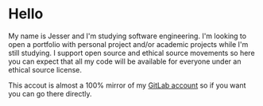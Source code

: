 # Hello

My name is Jesser and I'm studying software engineering. I'm looking to open a portfolio with personal project and/or academic projects while I'm still studying. I support open source and ethical source movements so here you can expect that all my code will be available for everyone under an ethical source license.

This accout is almost a 100% mirror of my [GitLab account](https://gitlab.com/jesseruu) so if you want you can go there directly.
